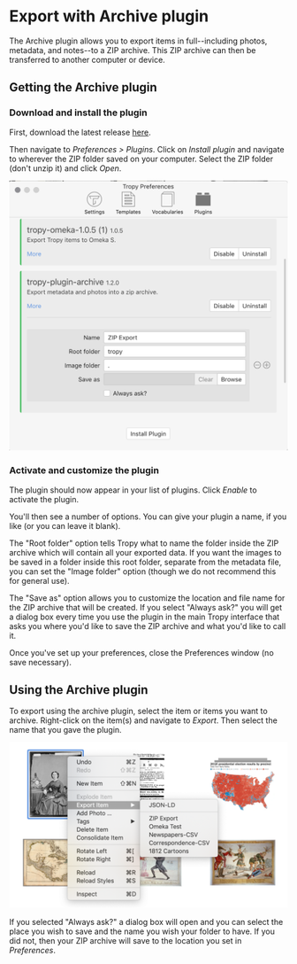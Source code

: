 # Export with Archive plugin

The Archive plugin allows you to export items in full--including photos, metadata, and notes--to a ZIP archive. This ZIP archive can then be transferred to another computer or device.

## Getting the Archive plugin

### Download and install the plugin

First, download the latest release [here](https://github.com/tropy/tropy-plugin-archive/releases).

Then navigate to _Preferences &gt; Plugins_. Click on _Install plugin_ and navigate to wherever the ZIP folder saved on your computer. Select the ZIP folder \(don't unzip it\) and click _Open_.

![Plugins window with Archive plugin active](../.gitbook/assets/screen-shot-2020-03-17-at-11.39.29-am.png)

### Activate and customize the plugin

The plugin should now appear in your list of plugins. Click _Enable_ to activate the plugin.

You'll then see a number of options. You can give your plugin a name, if you like \(or you can leave it blank\).

The "Root folder" option tells Tropy what to name the folder inside the ZIP archive which will contain all your exported data. If you want the images to be saved in a folder inside this root folder, separate from the metadata file, you can set the "Image folder" option \(though we do not recommend this for general use\).

The "Save as" option allows you to customize the location and file name for the ZIP archive that will be created. If you select "Always ask?" you will get a dialog box every time you use the plugin in the main Tropy interface that asks you where you'd like to save the ZIP archive and what you'd like to call it.

Once you've set up your preferences, close the Preferences window \(no save necessary\).

## Using the Archive plugin

To export using the archive plugin, select the item or items you want to archive. Right-click on the item\(s\) and navigate to _Export_. Then select the name that you gave the plugin.

![How to use the archive plugin \(notice that it&apos;s called ZIP Export, which is the name we gave it above\).](../.gitbook/assets/screen-shot-2020-03-17-at-2.24.57-pm.png)

If you selected "Always ask?" a dialog box will open and you can select the place you wish to save and the name you wish your folder to have. If you did not, then your ZIP archive will save to the location you set in _Preferences_.
